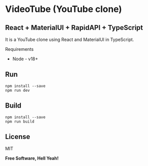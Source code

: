 # VideoTube (YouTube clone)

## React + MaterialUI + RapidAPI + TypeScript

It is a YouTube clone using React and MaterialUI in TypeScript.

Requirements

- Node - v18+

## Run

```
npm install --save
npm run dev
```

## Build

```
npm install --save
npm run build
```

## License

MIT

**Free Software, Hell Yeah!**

